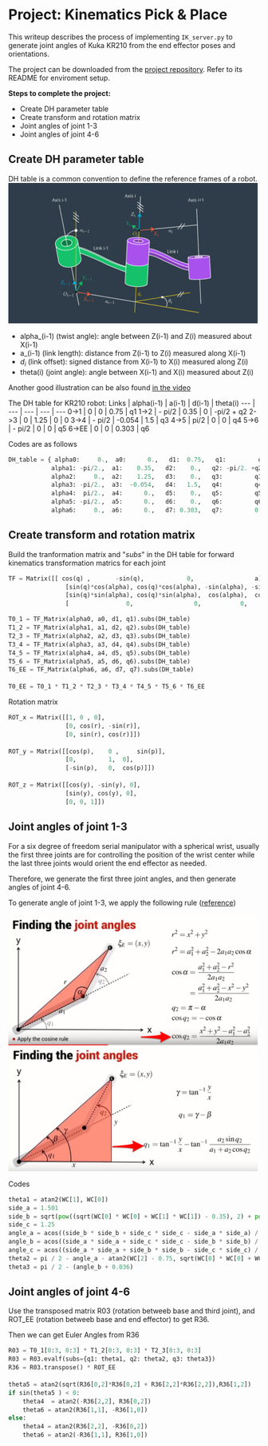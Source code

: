 # Project: Kinematics Pick & Place

This writeup describes the process of implementing `IK_server.py` to generate joint angles of Kuka KR210 from the end effector poses and orientations.


The project can be downloaded from the [project repository](https://github.com/udacity/RoboND-Kinematics-Project). Refer to its README for enviroment setup.

**Steps to complete the project:** 

- Create DH parameter table
- Create transform and rotation matrix
- Joint angles of joint 1-3
- Joint angles of joint 4-6

## Create DH parameter table

DH table is a common convention to define the reference frames of a robot. 
<img src="./misc_images/DH illustration.png" width="500">

- alpha_(i-1) (twist angle): angle between Z(i-1) and Z(i) measured about X(i-1)
- a_(i-1) (link length): distance from Z(i-1) to Z(i) measured along X(i-1)
- $d_i$ (link offset): signed distance from X(i-1) to X(i) measured along Z(i)
- theta(i) (joint angle): angle between X(i-1) and X(i) measured about Z(i)

Another good illustration can be also found [in the video](https://youtu.be/rA9tm0gTln8)

The DH table for KR210 robot:
Links | alpha(i-1) | a(i-1) | d(i-1) | theta(i)
--- | --- | --- | --- | ---
0->1 | 0 | 0 | 0.75 | q1
1->2 | - pi/2 | 0.35 | 0 | -pi/2 + q2
2->3 | 0 | 1.25 | 0 | 0
3->4 |  - pi/2 | -0.054 | 1.5 | q3
4->5 |  pi/2 | 0 | 0 | q4
5->6 | - pi/2 | 0 | 0 | q5
6->EE | 0 | 0 | 0.303 | q6

Codes are as follows
```python
DH_table = { alpha0:     0.,  a0:      0.,   d1:  0.75,   q1:         q1,
            alpha1: -pi/2.,  a1:    0.35,   d2:    0.,   q2: -pi/2. +q2,
            alpha2:     0.,  a2:    1.25,   d3:    0.,   q3:         q3,
            alpha3: -pi/2.,  a3:  -0.054,   d4:   1.5,   q4:         q4,
            alpha4:  pi/2.,  a4:      0.,   d5:    0.,   q5:         q5,
            alpha5: -pi/2.,  a5:      0.,   d6:    0.,   q6:         q6,
            alpha6:     0.,  a6:      0.,   d7: 0.303,   q7:         0.}
```
## Create transform and rotation matrix
Build the tranformation matrix and "*subs*" in the DH table for forward kinematics transformation matrics for each joint

```python
TF = Matrix([[ cos(q) ,       -sin(q),            0,                 a],
                [sin(q)*cos(alpha), cos(q)*cos(alpha), -sin(alpha), -sin(alpha)*d],
                [sin(q)*sin(alpha), cos(q)*sin(alpha),  cos(alpha),  cos(alpha)*d],
                [                0,                 0,           0,             1]])
```
```python
T0_1 = TF_Matrix(alpha0, a0, d1, q1).subs(DH_table)
T1_2 = TF_Matrix(alpha1, a1, d2, q2).subs(DH_table)
T2_3 = TF_Matrix(alpha2, a2, d3, q3).subs(DH_table)
T3_4 = TF_Matrix(alpha3, a3, d4, q4).subs(DH_table)
T4_5 = TF_Matrix(alpha4, a4, d5, q5).subs(DH_table)
T5_6 = TF_Matrix(alpha5, a5, d6, q6).subs(DH_table)
T6_EE = TF_Matrix(alpha6, a6, d7, q7).subs(DH_table)

T0_EE = T0_1 * T1_2 * T2_3 * T3_4 * T4_5 * T5_6 * T6_EE
```
Rotation matrix
```python
ROT_x = Matrix([[1, 0 , 0],
                [0, cos(r), -sin(r)],
                [0, sin(r), cos(r)]]) 

ROT_y = Matrix([[cos(p),    0 ,     sin(p)],
                [0,         1,  0],
                [-sin(p),   0,  cos(p)]]) 

ROT_z = Matrix([[cos(y), -sin(y), 0],
                [sin(y), cos(y), 0],
                [0, 0, 1]]) 
```
## Joint angles of joint 1-3
For a six degree of freedom serial manipulator with a spherical wrist, usually the first three joints are for controlling the position of the wrist center while the last three joints would orient the end effector as needed.

Therefore, we generate the first three joint angles, and then generate angles of joint 4-6.

To generate angle of joint 1-3, we apply the following rule ([reference](http://webcai.math.fcu.edu.tw/course/tri/ScAdd/ScAdd.html))

<img src="./misc_images/angle1.png" width="500">
<img src="./misc_images/angle2.png" width="500">

Codes
```python
theta1 = atan2(WC[1], WC[0])
side_a = 1.501
side_b = sqrt(pow((sqrt(WC[0] * WC[0] + WC[1] * WC[1]) - 0.35), 2) + pow((WC[2] - 0.75), 2))
side_c = 1.25
angle_a = acos((side_b * side_b + side_c * side_c - side_a * side_a) / (2 * side_b * side_c))
angle_b = acos((side_a * side_a + side_c * side_c - side_b * side_b) / (2 * side_a * side_c))
angle_c = acos((side_a * side_a + side_b * side_b - side_c * side_c) / (2 * side_a * side_b))
theta2 = pi / 2 - angle_a - atan2(WC[2] - 0.75, sqrt(WC[0] * WC[0] + WC[1] * WC[1]) - 0.35)
theta3 = pi / 2 - (angle_b + 0.036)
```

## Joint angles of joint 4-6
Use the transposed matrix R03 (rotation betweeb base and third joint), and ROT_EE (rotation betweeb base and end effector) to get R36.

Then we can get Euler Angles from R36
```python
R03 = T0_1[0:3, 0:3] * T1_2[0:3, 0:3] * T2_3[0:3, 0:3]
R03 = R03.evalf(subs={q1: theta1, q2: theta2, q3: theta3})
R36 = R03.transpose() * ROT_EE

theta5 = atan2(sqrt(R36[0,2]*R36[0,2] + R36[2,2]*R36[2,2]),R36[1,2])
if sin(theta5 ) < 0:
    theta4  = atan2(-R36[2,2], R36[0,2])
    theta6 = atan2(R36[1,1], -R36[1,0])
else:
    theta4 = atan2(R36[2,2], -R36[0,2])
    theta6 = atan2(-R36[1,1], R36[1,0])
```




